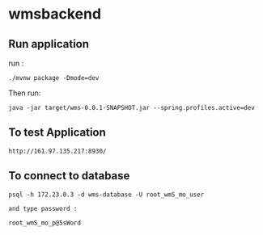 # wmsbackend
## Run application

run :

	./mvnw package -Dmode=dev

Then run:

    java -jar target/wms-0.0.1-SNAPSHOT.jar --spring.profiles.active=dev

## To test Application

    http://161.97.135.217:8930/

## To connect to database

    psql -h 172.23.0.3 -d wms-database -U root_wmS_mo_user 
    
    and type password :
    
    root_wmS_mo_p@5sWord

